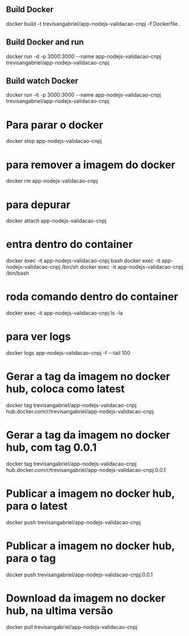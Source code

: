 
## Build Docker
docker build -t trevisangabriel/app-nodejs-validacao-cnpj -f Dockerfile .

## Build Docker and run
docker run -d -p 3000:3000 --name app-nodejs-validacao-cnpj trevisangabriel/app-nodejs-validacao-cnpj

## Build watch Docker
docker run -it -p 3000:3000 --name app-nodejs-validacao-cnpj trevisangabriel/app-nodejs-validacao-cnpj

# Para parar o docker
docker stop app-nodejs-validacao-cnpj

# para remover a imagem do docker
docker rm app-nodejs-validacao-cnpj

# para depurar
docker attach app-nodejs-validacao-cnpj

# entra dentro do container
docker exec -it app-nodejs-validacao-cnpj bash
docker exec -it app-nodejs-validacao-cnpj /bin/sh
docker exec -it app-nodejs-validacao-cnpj /bin/bash

# roda comando dentro do container
docker exec -it app-nodejs-validacao-cnpj ls -la

# para ver logs
docker logs app-nodejs-validacao-cnpj -f --tail 100

# Gerar a tag da imagem no docker hub, coloca como latest
docker tag trevisangabriel/app-nodejs-validacao-cnpj hub.docker.com/r/trevisangabriel/app-nodejs-validacao-cnpj

# Gerar a tag da imagem no docker hub, com tag 0.0.1
docker tag trevisangabriel/app-nodejs-validacao-cnpj hub.docker.com/r/trevisangabriel/app-nodejs-validacao-cnpj:0.0.1

# Publicar a imagem no docker hub, para o latest
docker push trevisangabriel/app-nodejs-validacao-cnpj

# Publicar a imagem no docker hub, para o tag 
docker push trevisangabriel/app-nodejs-validacao-cnpj:0.0.1

# Download da imagem no docker hub, na ultima versão
docker pull trevisangabriel/app-nodejs-validacao-cnpj
